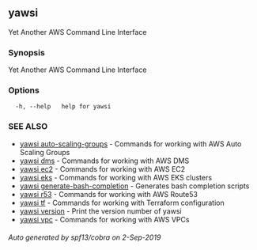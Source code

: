 ## yawsi

Yet Another AWS Command Line Interface

### Synopsis


Yet Another AWS Command Line Interface

### Options

```
  -h, --help   help for yawsi
```

### SEE ALSO
* [yawsi auto-scaling-groups](yawsi_auto-scaling-groups.md)	 - Commands for working with AWS Auto Scaling Groups
* [yawsi dms](yawsi_dms.md)	 - Commands for working with AWS DMS
* [yawsi ec2](yawsi_ec2.md)	 - Commands for working with AWS EC2
* [yawsi eks](yawsi_eks.md)	 - Commands for working with AWS EKS clusters
* [yawsi generate-bash-completion](yawsi_generate-bash-completion.md)	 - Generates bash completion scripts
* [yawsi r53](yawsi_r53.md)	 - Commands for working with AWS Route53
* [yawsi tf](yawsi_tf.md)	 - Commands for working with Terraform configuration
* [yawsi version](yawsi_version.md)	 - Print the version number of yawsi
* [yawsi vpc](yawsi_vpc.md)	 - Commands for working with AWS VPCs

###### Auto generated by spf13/cobra on 2-Sep-2019
